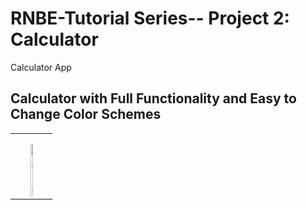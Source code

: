 # RNBE-Tutorial Series-- Project 2: Calculator
Calculator App

## Calculator with Full Functionality and Easy to Change Color Schemes
<div align="center">
  <table>
    <tbody>
      <tr>
          <th align="center" height="15"></th>
      </tr>
      <tr>
        <td align="center">
         <a href="https://github.com/WabaScript/RNBE--Calculator"><img src="https://user-images.githubusercontent.com/59180399/88079084-3a573180-cb4b-11ea-9d5e-cde65b153ca3.PNG" title="Calculator" alt="calc" width="25%" height="25%"></a>
        </td>
      </tr>
    </tbody>
  </table>
</div>

